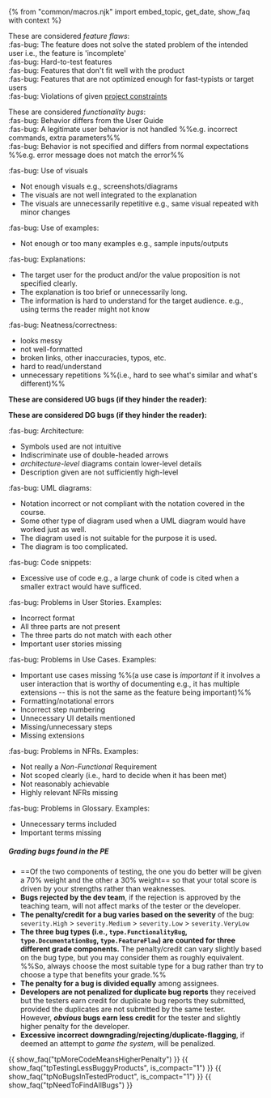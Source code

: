 {% from "common/macros.njk" import embed_topic, get_date, show_faq with context %}

<div id="featureFlaws">

These are considered _feature flaws_:<br>
:fas-bug: The feature does not solve the stated problem of the intended user i.e., the feature is 'incomplete'<br>
:fas-bug: Hard-to-test features<br>
:fas-bug: Features that don't fit well with the product<br>
:fas-bug: Features that are not optimized enough for fast-typists or target users<br>
:fas-bug: Violations of given [project constraints](tp-constraints.md)
</div>

<div id="functionalityBugs">

These are considered _functionality bugs_:<br>
:fas-bug: Behavior differs from the User Guide<br>
:fas-bug: A legitimate user behavior is not handled %%e.g. incorrect commands, extra parameters%%<br>
:fas-bug: Behavior is not specified and differs from normal expectations %%e.g. error message does not match the error%%<br>
</div>

<div id="generalDocBugs">

<span id="visualsBugs">

:fas-bug: Use of visuals
* Not enough visuals e.g., screenshots/diagrams
* The visuals are not well integrated to the explanation
* The visuals are unnecessarily repetitive e.g., same visual repeated with minor changes
</span>
<span id="examplesBugs">

:fas-bug: Use of examples:
* Not enough or too many examples e.g., sample inputs/outputs
</span>
<span id="explanationBugs">

:fas-bug: Explanations:
* The target user for the product and/or the value proposition is not specified clearly.
* The explanation is too brief or unnecessarily long.
* The information is hard to understand for the target audience. e.g., using terms the reader might not know
</span>
<span id="neatnessBugs">

:fas-bug: Neatness/correctness:
* looks messy
* not well-formatted
* broken links, other inaccuracies, typos, etc.
* hard to read/understand
* unnecessary repetitions %%(i.e., hard to see what's similar and what's different)%%
</span>
</div>

<div id="ugBugs">

**These are considered UG bugs (if they hinder the reader):**<br>
<include src="tp-grading-bugs-fragment.md#generalDocBugs" />
</div>

<div id="dgBugs">

**These are considered DG bugs (if they hinder the reader):**

<panel type="seamless" header="Those given as possible UG bugs ...">
<include src="tp-grading-bugs-fragment.md#ugBugs" />
</panel>

<span tags="m--cs2103" id="architectureDiagramBugs">

:fas-bug: Architecture:
* Symbols used are not intuitive
* Indiscriminate use of double-headed arrows
* <tooltip content="e.g., the sequence diagram showing interactions between main components">_architecture-level_</tooltip> diagrams contain lower-level details
* Description given are not sufficiently high-level
</span>
<span id="umlDiagramBugs">

:fas-bug: UML diagrams:
* Notation incorrect or not compliant with the notation covered in the course.
* Some other type of diagram used when a UML diagram would have worked just as well.
* The diagram used is not suitable for the purpose it is used.
* The diagram is too complicated.
</span>
<span id="codeSnippetBugs">

:fas-bug: Code snippets:
* Excessive use of code e.g., a large chunk of code is cited when a smaller extract would have sufficed.
</span>
<span id="userStoryBugs">

:fas-bug: Problems in User Stories. Examples:
* Incorrect format
* All three parts are not present
* The three parts do not match with each other
* Important user stories missing
</span>
<span tags="m--cs2103" id="useCaseBugs">

:fas-bug: Problems in Use Cases. Examples:
* Important use cases missing %%(a use case is _important_ if it involves a user interaction that is worthy of documenting e.g., it has multiple extensions -- this is not the same as the feature being important)%%
* Formatting/notational errors
* Incorrect step numbering
* Unnecessary UI details mentioned
* Missing/unnecessary steps
* Missing extensions
</span>
<span id="nfrBugs">

:fas-bug: Problems in NFRs. Examples:
* Not really a _Non-Functional_ Requirement
* Not scoped clearly (i.e., hard to decide when it has been met)
* Not reasonably achievable
* Highly relevant NFRs missing
</span>
<span id="glossaryBugs">

:fas-bug: Problems in Glossary. Examples:
* Unnecessary terms included
* Important terms missing
</span>
</div>

<div id="bugCalculationNotes">

##### Grading bugs found in the PE

* ==Of the <popover content="1. _Developer Testing_ component -- based on the bugs found in your code;<br>2. _System/Acceptance Testing_ component -- based on the bugs found in others' code">two components of testing</popover>, the one you do better will be given a 70% weight and the other a 30% weight== so that your total score is driven by your strengths rather than weaknesses.
* **Bugs rejected by the dev team**, if the rejection is approved by the teaching team, will not affect marks of the tester or the developer.
* **The penalty/credit for a bug varies based on the severity** of the bug: `severity.High` > `severity.Medium` > `severity.Low` > `severity.VeryLow`
* **The three bug types (i.e., `type.FunctionalityBug`, `type.DocumentationBug`, `type.FeatureFlaw`) are counted for three different grade components.** The penalty/credit can vary slightly based on the bug type, but you may consider them as roughly equivalent. %%So, always choose the most suitable type for a bug rather than try to choose a type that benefits your grade.%%
* **The penalty for a bug is divided equally** among <popover content="In the PE, each team get to decide who are the assignees for each bug report they received">assignees</popover>.
* **Developers are not penalized for duplicate bug reports** they received but the testers earn credit for duplicate bug reports they submitted, provided the duplicates are not submitted by the same tester.<br>
  However, **<tooltip content="i.e., the same bug reported by many testers">_obvious_ bugs</tooltip> earn less credit** for the tester and slightly higher penalty for the developer.
* **Excessive incorrect downgrading/rejecting/<tooltip content="marking as duplicates">duplicate-flagging</tooltip>**, if deemed an attempt to _game the system_, will be penalized.

{{ show_faq("tpMoreCodeMeansHigherPenalty") }}
{{ show_faq("tpTestingLessBuggyProducts", is_compact="1") }}
{{ show_faq("tpNoBugsInTestedProduct", is_compact="1") }}
{{ show_faq("tpNeedToFindAllBugs") }}
</div>

